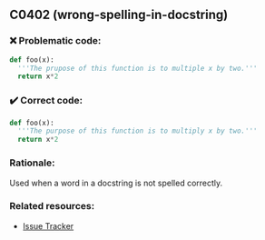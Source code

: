 ## C0402 (wrong-spelling-in-docstring)

### :x: Problematic code:

```python
def foo(x):
  '''The prupose of this function is to multiple x by two.'''
  return x*2
```

### :heavy_check_mark: Correct code:

```python
def foo(x):
  '''The purpose of this function is to multiply x by two.'''
  return x*2
```

### Rationale:

Used when a word in a docstring is not spelled correctly.

### Related resources:

- [Issue Tracker](https://github.com/PyCQA/pylint/issues?q=is%3Aissue+%22wrong-spelling-in-docstring%22+OR+%22C0402%22)
